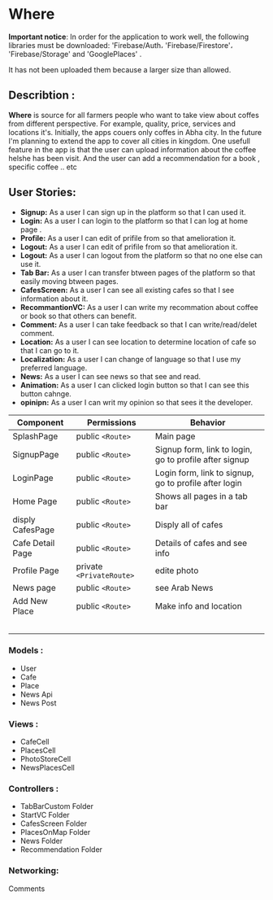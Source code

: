 # Where
**Important notice**:
In order for the application to work well, the following libraries must be downloaded:
'Firebase/Auth،
'Firebase/Firestore'،
'Firebase/Storage' and
'GooglePlaces' .

It has not been uploaded them because a larger size than allowed.


## Describtion :
**Where** is source for all farmers people who want to take view about coffes from different perspective. For example, quality, price, services and locations it's.
Initially, the apps couers only coffes in Abha city. In the future I'm planning to extend the app to cover all cities in kingdom.
One usefull feature in the app is that the user can upload information about the coffee helshe has been visit.
And the user can add a recommendation for a book , specific coffee .. etc

## User Stories: 

- **Signup:** As a user I can sign up in the platform so that I can used it.
- **Login:** As a user I can login to the platform so that I can log at home page .
- **Profile:** As a user I can edit of prifile from so that amelioration it.
- **Logout:** As a user I can edit of prifile from so that amelioration it.
- **Logout:** As a user I can logout from the platform so that no one else can use it.
- **Tab Bar:** As a user I can transfer btween pages of the platform so that easily moving btween pages.
- **CafesScreen:** As a user I can see all existing cafes so that I see information about it.
- **RecommantionVC:** As a user I can write my recommation about coffee or book so that others can benefit.
- **Comment:** As a user I can take feedback so that I can write/read/delet comment.
- **Location:** As a user I can see location to determine location of cafe so that I can go to it.
- **Localization:** As a user I can change of language so that I use my preferred language.
- **News:** As a user I can see news so that see and read.
- **Animation:** As a user I can clicked login button so that I can see this button cahnge.
- **opinipn:** As a user I can writ my opinion so that sees it the developer.


| Component            | Permissions                | Behavior                                                     |
| -------------------- | -------------------------- | ------------------------------------------------------------ |
| SplashPage           | public `<Route>`           | Main page                                                    |
| SignupPage           | public `<Route>`           | Signup form, link to login, go to profile after signup       |
| LoginPage            | public `<Route>`           | Login form, link to signup, go to profile after login        |
| Home Page            | public `<Route>`           | Shows all pages in a tab bar                                 |
| disply CafesPage     | public `<Route>`           | Disply all of cafes                                          |
| Cafe Detail Page     | public `<Route>`           | Details of cafes and see info                                |
| Profile Page         | private `<PrivateRoute>`   | edite photo                                                  |
| News page            | public `<Route>`           | see Arab News                                                |
| Add New Place        | public `<Route>`           |Make info and location                                        |
|                      |                            |                                                              |
|                      |                            |                                                              |
|                      |                            |                                                              |
|                      |                            |                                                              |
|                      |                            |                                                              |

### Models :
- User
- Cafe
- Place
- News Api
- News Post

### Views :
- CafeCell
- PlacesCell
- PhotoStoreCell
- NewsPlacesCell

### Controllers :
- TabBarCustom Folder
- StartVC Folder
- CafesScreen Folder
- PlacesOnMap Folder
- News Folder
- Recommendation Folder

### Networking:
 Comments
 
